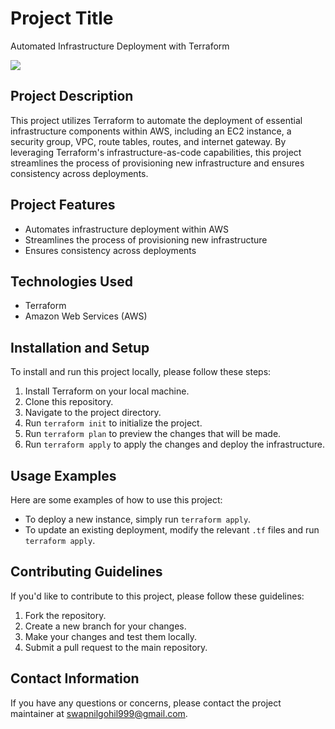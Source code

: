 # Project Title

Automated Infrastructure Deployment with Terraform

![](https://github.com/swapnil-gohil/demo-repo/actions/workflows/terraform.yml/badge.svg)

## Project Description

This project utilizes Terraform to automate the deployment of essential infrastructure components within AWS, including an EC2 instance, a security group, VPC, route tables, routes, and internet gateway. By leveraging Terraform's infrastructure-as-code capabilities, this project streamlines the process of provisioning new infrastructure and ensures consistency across deployments. 

## Project Features

- Automates infrastructure deployment within AWS
- Streamlines the process of provisioning new infrastructure
- Ensures consistency across deployments

## Technologies Used

- Terraform
- Amazon Web Services (AWS)

## Installation and Setup

To install and run this project locally, please follow these steps:

1. Install Terraform on your local machine.
2. Clone this repository.
3. Navigate to the project directory.
4. Run `terraform init` to initialize the project.
5. Run `terraform plan` to preview the changes that will be made.
6. Run `terraform apply` to apply the changes and deploy the infrastructure.

## Usage Examples

Here are some examples of how to use this project:

- To deploy a new instance, simply run `terraform apply`.
- To update an existing deployment, modify the relevant `.tf` files and run `terraform apply`.

## Contributing Guidelines

If you'd like to contribute to this project, please follow these guidelines:

1. Fork the repository.
2. Create a new branch for your changes.
3. Make your changes and test them locally.
4. Submit a pull request to the main repository.

## Contact Information

If you have any questions or concerns, please contact the project maintainer at swapnilgohil999@gmail.com. 
